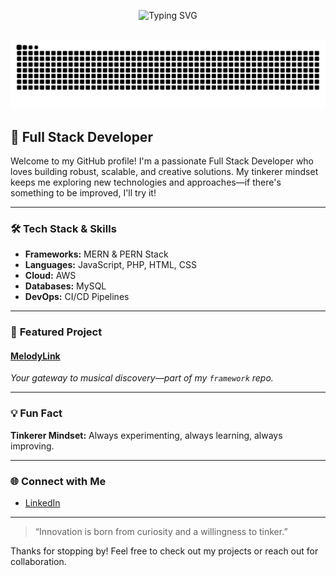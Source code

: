 <p align="center">
  <img src="https://readme-typing-svg.demolab.com?font=Fira+Code&size=28&pause=1000&color=1F8ACB&center=true&vCenter=true&width=600&lines=Hi+there%2C+I'm+Indipa+Perera;Full+Stack+Developer" alt="Typing SVG" />
</p>


<!-- ![snake gif](https://raw.githubusercontent.com/Indipa9/Me/main/dist/github-contribution-grid-snake.svg) -->
![snake gif](https://github.com/Indipa9/Indipa9/blob/output/snake.svg)
---

## 🚀 Full Stack Developer

Welcome to my GitHub profile! I'm a passionate Full Stack Developer who loves building robust, scalable, and creative solutions. My tinkerer mindset keeps me exploring new technologies and approaches—if there's something to be improved, I'll try it!

---

### 🛠️ **Tech Stack & Skills**
- **Frameworks:** MERN & PERN Stack
- **Languages:** JavaScript, PHP, HTML, CSS
- **Cloud:** AWS
- **Databases:** MySQL
- **DevOps:** CI/CD Pipelines

---

### 🎵 **Featured Project**
#### [MelodyLink](https://github.com/Indipa9/framework/tree/main/melodylink)
*Your gateway to musical discovery—part of my `framework` repo.*

---

### 💡 **Fun Fact**
**Tinkerer Mindset:** Always experimenting, always learning, always improving.

---

### 🌐 **Connect with Me**
- [LinkedIn](https://www.linkedin.com/in/indipa-perera-6937b5234/)

---

> “Innovation is born from curiosity and a willingness to tinker.”

Thanks for stopping by! Feel free to check out my projects or reach out for collaboration.